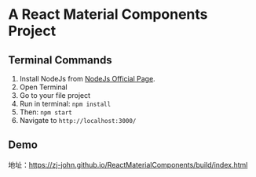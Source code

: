 # A React Material Components Project

## Terminal Commands
1. Install NodeJs from [NodeJs Official Page](https://nodejs.org/en).
2. Open Terminal
3. Go to your file project
4. Run in terminal: ```npm install```
5. Then: ```npm start```
6. Navigate to `http://localhost:3000/`

## Demo
地址：https://zj-john.github.io/ReactMaterialComponents/build/index.html